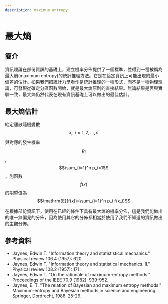 ```yaml
---
description: maximum entropy
---
```


# 最大熵

## 簡介

資訊理論在部份資訊的基礎上，建立機率分佈提供了一個標準，並得到一種被稱為最大熵(maximum entropy)的統計推理方法。它是在給定資訊上可能出現的最小偏差的估計。如果我們把統計力學看作是統計推理的一種形式，而不是一種物理理論，可發現從確定分區函數開始，就是最大熵原則的直接結果。無論結果是否與實驗一致，最大熵仍然代表在現有資訊基礎上可以做出的最佳估計。

## 最大熵估計

給定離散隨機變數$$x_i, ~i=1,2,\dots,n$$與對應的發生機率$$p_i$$, $$\sum_{i=1}^n p_i=1$$，則函數$$f(x)$$的期望值為$$\mathrm{E}(f(x))=\sum_{i=1}^n p_i f(x_i)$$

在根據部份資訊下，使用在已經的條件下具有最大熵的機率分佈，這是我們能做出的唯一無偏見的分佈，因為使用其它的分佈都相當於使用了我們不知道的資訊做出的主觀分佈。



## 參考資料

* Jaynes, Edwin T. "Information theory and statististical mechanics." Physical review 106.4 (1957): 620.
* Jaynes, Edwin T. "Information theory and statistical mechanics. II." Physical review 108.2 (1957): 171.
* Jaynes, Edwin T. "On the rationale of maximum-entropy methods." Proceedings of the IEEE 70.9 (1982): 939-952.
* Jaynes, E. T. "The relation of Bayesian and maximum entropy methods." Maximum-entropy and Bayesian methods in science and engineering. Springer, Dordrecht, 1988. 25-29.
